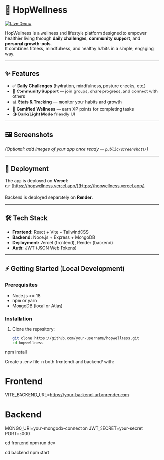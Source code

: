 # 🌿 HopWellness

[![Live Demo](https://img.shields.io/badge/demo-online-green)](https://hopwellness.vercel.app/)

HopWellness is a wellness and lifestyle platform designed to empower healthier living through **daily challenges**, **community support**, and **personal growth tools**.  
It combines fitness, mindfulness, and healthy habits in a simple, engaging way.

---

## ✨ Features
- ✅ **Daily Challenges** (hydration, mindfulness, posture checks, etc.)
- 👥 **Community Support** — join groups, share progress, and connect with others
- 📊 **Stats & Tracking** — monitor your habits and growth
- 🎯 **Gamified Wellness** — earn XP points for completing tasks
- 🌗 **Dark/Light Mode** friendly UI

---

## 🖼️ Screenshots
*(Optional: add images of your app once ready — `public/screenshots/`)*  

---

## 🚀 Deployment
The app is deployed on **Vercel**:  
👉 [https://hopwellness.vercel.app/](https://hopwellness.vercel.app/)

Backend is deployed separately on **Render**.

---

## 🛠️ Tech Stack
- **Frontend:** React + Vite + TailwindCSS
- **Backend:** Node.js + Express + MongoDB
- **Deployment:** Vercel (frontend), Render (backend)
- **Auth:** JWT (JSON Web Tokens)

---

## ⚡ Getting Started (Local Development)

### Prerequisites
- Node.js >= 18
- npm or yarn
- MongoDB (local or Atlas)

### Installation
1. Clone the repository:
   ```bash
   git clone https://github.com/your-username/hopwellness.git
   cd hopwellness

npm install

Create a .env file in both frontend/ and backend/ with:

# Frontend
VITE_BACKEND_URL=https://your-backend-url.onrender.com

# Backend
MONGO_URI=your-mongodb-connection
JWT_SECRET=your-secret
PORT=5000

cd frontend
npm run dev

cd backend
npm start
